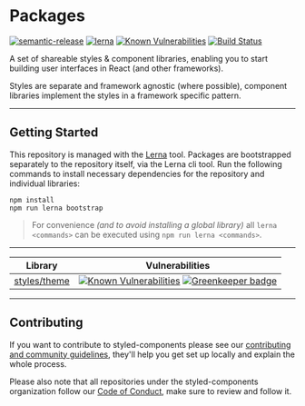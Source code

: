 # Packages

[![semantic-release](https://img.shields.io/badge/%20%20%F0%9F%93%A6%F0%9F%9A%80-semantic--release-e10079.svg)](https://github.com/semantic-release/semantic-release) [![lerna](https://img.shields.io/badge/maintained%20with-lerna-cc00ff.svg)](https://lernajs.io/) [![Known Vulnerabilities](https://snyk.io/test/github/friends-with-sitters/packages/badge.svg?targetFile=package.json)](https://snyk.io/test/github/friends-with-sitters/packages?targetFile=package.json) [![Build Status](https://travis-ci.org/friends-with-sitters/packages.svg?branch=master)](https://travis-ci.org/friends-with-sitters/packages)

A set of shareable styles & component libraries, enabling you to start building user interfaces in React (and other frameworks).

Styles are separate and framework agnostic (where possible), component libraries implement the styles in a framework specific pattern.

---

## Getting Started
This repository is managed with the [Lerna](https://github.com/lerna/lerna) tool. Packages are bootstrapped separately to the repository itself, via the Lerna cli tool. Run the following commands to install necessary dependencies for the repository and individual libraries:

```
npm install
npm run lerna bootstrap
```

> For convenience _(and to avoid installing a global library)_ all `lerna <commands>` can be executed using `npm run lerna <commands>`.

---

| Library | Vulnerabilities |
|----|----|
|[styles/theme](/styles/theme)|[![Known Vulnerabilities](https://snyk.io/test/github/friends-with-sitters/packages/badge.svg?targetFile=styles/theme/package.json)](https://snyk.io/test/github/friends-with-sitters/packages?targetFile=package.json) [![Greenkeeper badge](https://badges.greenkeeper.io/friends-with-sitters/packages.svg)](https://greenkeeper.io/) |

---

## Contributing
If you want to contribute to styled-components please see our [contributing and community guidelines](/CONTRIBUTING.md), they'll help you get set up locally and explain the whole process.

Please also note that all repositories under the styled-components organization follow our [Code of Conduct](/CODE_OF_CONDUCT.md), make sure to review and follow it.